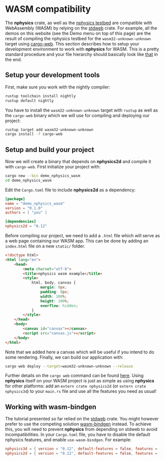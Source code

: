 # WASM compatibility
The **nphysics** crate, as well as the [nphysics testbed](nphysics_testbed.md) are compatible with WebAssembly (WASM) by relying on the [stdweb](https://crates.io/crates/stdweb) crate. For example, all the demos on this website (see the Demo menu on top of this page) are the result of compiling the nphysics testbed for the `wasm32-unknown-unknown` target using [cargo-web](https://github.com/koute/cargo-web). This section describes how to setup your development environment to work with **nphysics** for WASM. This is a pretty standard procedure and your file hierarchy should basically look like [that](https://github.com/koute/stdweb/tree/master/examples/canvas) in the end.

## Setup your development tools
First, make sure you work with the nightly compiler:
```sh
rustup toolchain install nightly
rustup default nightly
```

You have to install the `wasm32-unknown-unknown` target with `rustup` as well as the `cargo-web` binary which we will use for compiling and deploying our project:

```sh
rustup target add wasm32-unknown-unknown
cargo install -f cargo-web
```

## Setup and build your project
Now we will create a binary that depends on **nphysics2d** and compile it with `cargo-web`.
First initialize your project with:

```sh
cargo new --bin demo_nphysics_wasm
cd demo_nphysics_wasm
```

Edit the `Cargo.toml` file to include **nphysics2d** as a dependency:

```toml
[package]
name = "demo_nphysics_wasm"
version = "0.1.0"
authors = [ "you" ]

[dependencies]
nphysics2d = "0.12"
```

Before compiling our project, we need to add a `.html` file which will serve as a web page containing our WASM app.
This can be done by adding an `index.html` file on a new `static/` folder.

```html
<!doctype html>
<html lang="en">
	<head>
		<meta charset="utf-8">
		<title>nphysics wasm example</title>
		<style>
			html, body, canvas {
				margin: 0px;
				padding: 0px;
				width: 100%;
				height: 100%;
				overflow: hidden;
			}
		</style>
	</head>
	<body>
		<canvas id="canvas"></canvas>
		<script src="canvas.js"></script>
	</body>
</html>
```

Note that we added here a canvas which will be useful if you intend to do some rendering.
Finally, we can build our application with:

```sh
cargo web deploy --target=wasm32-unknown-unknown --release
```

Further details on the `cargo web` command can be found [here](https://github.com/koute/cargo-web#features).
Using **nphysics** itself on your WASM project is just as simple as using **nphysics** for other platforms: add an
`extern crate nphysics2d` (or `extern crate nphysics3d`) to your `main.rs` file and use all the features you need as
usual!

## Working with wasm-bindgen
The tutorial presented so far relied on the [stdweb](https://crates.io/crates/stdweb) crate. You might however prefer
to use the competing solution [wasm-bindgen](https://github.com/rustwasm/wasm-bindgen) instead.
To achieve this, you will need to prevent **nphysics** from depending on stdweb to avoid incompatibilities. In your
`Cargo.toml` file, you have to disable the default nphysics features, and enable `use-wasm-bindgen`. For example:

```.toml
nphysics3d = { version = "0.12", default-features = false, features = [ "dim3", "use-wasm-bindgen" ] }
nphysics2d = { version = "0.12", default-features = false, features = [ "dim2", "use-wasm-bindgen" ] }
```